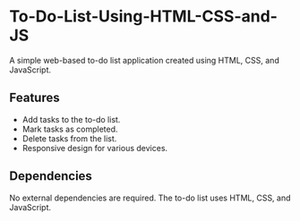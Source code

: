 # To-Do-List-Using-HTML-CSS-and-JS

A simple web-based to-do list application created using HTML, CSS, and JavaScript.

## Features

- Add tasks to the to-do list.
- Mark tasks as completed.
- Delete tasks from the list.
- Responsive design for various devices.

## Dependencies
No external dependencies are required. The to-do list uses HTML, CSS, and JavaScript.
